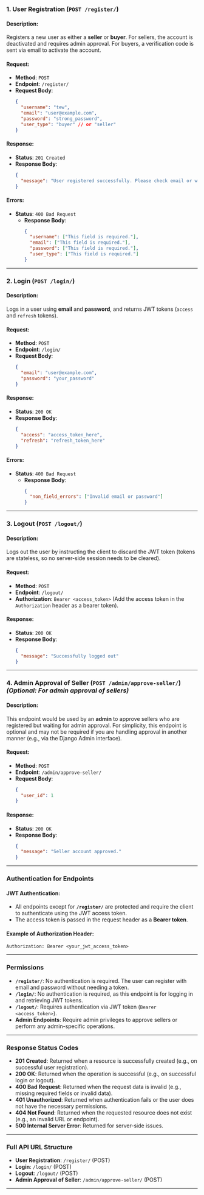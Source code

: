 ### **1. User Registration (`POST /register/`)**

#### **Description**:

Registers a new user as either a **seller** or **buyer**. For sellers, the account is deactivated and requires admin approval. For buyers, a verification code is sent via email to activate the account.

#### **Request**:

- **Method**: `POST`
- **Endpoint**: `/register/`
- **Request Body**:
  ```json
  {
    "username": "tew",
    "email": "user@example.com",
    "password": "strong_password",
    "user_type": "buyer" // or "seller"
  }
  ```

#### **Response**:

- **Status**: `201 Created`
- **Response Body**:
  ```json
  {
    "message": "User registered successfully. Please check email or wait for approval."
  }
  ```

#### **Errors**:

- **Status**: `400 Bad Request`
  - **Response Body**:
    ```json
    {
      "username": ["This field is required."],
      "email": ["This field is required."],
      "password": ["This field is required."],
      "user_type": ["This field is required."]
    }
    ```

---

### **2. Login (`POST /login/`)**

#### **Description**:


Logs in a user using **email** and **password**, and returns JWT tokens (`access` and `refresh` tokens).

#### **Request**:

- **Method**: `POST`
- **Endpoint**: `/login/`
- **Request Body**:
  ```json
  {
    "email": "user@example.com",
    "password": "your_password"
  }
  ```

#### **Response**:

- **Status**: `200 OK`
- **Response Body**:
  ```json
  {
    "access": "access_token_here",
    "refresh": "refresh_token_here"
  }
  ```

#### **Errors**:

- **Status**: `400 Bad Request`
  - **Response Body**:
    ```json
    {
      "non_field_errors": ["Invalid email or password"]
    }
    ```

---

### **3. Logout (`POST /logout/`)**

#### **Description**:

Logs out the user by instructing the client to discard the JWT token (tokens are stateless, so no server-side session needs to be cleared).

#### **Request**:

- **Method**: `POST`
- **Endpoint**: `/logout/`
- **Authorization**: `Bearer <access_token>` (Add the access token in the `Authorization` header as a bearer token).

#### **Response**:

- **Status**: `200 OK`
- **Response Body**:
  ```json
  {
    "message": "Successfully logged out"
  }
  ```

---

### **4. Admin Approval of Seller (`POST /admin/approve-seller/`)** _(Optional: For admin approval of sellers)_

#### **Description**:

This endpoint would be used by an **admin** to approve sellers who are registered but waiting for admin approval. For simplicity, this endpoint is optional and may not be required if you are handling approval in another manner (e.g., via the Django Admin interface).

#### **Request**:

- **Method**: `POST`
- **Endpoint**: `/admin/approve-seller/`
- **Request Body**:
  ```json
  {
    "user_id": 1
  }
  ```

#### **Response**:

- **Status**: `200 OK`
- **Response Body**:
  ```json
  {
    "message": "Seller account approved."
  }
  ```

---

### **Authentication for Endpoints**

#### **JWT Authentication**:

- All endpoints except for **`/register/`** are protected and require the client to authenticate using the JWT access token.
- The access token is passed in the request header as a **Bearer token**.

#### **Example of Authorization Header**:

```http
Authorization: Bearer <your_jwt_access_token>
```

---

### **Permissions**

- **`/register/`**: No authentication is required. The user can register with email and password without needing a token.
- **`/login/`**: No authentication is required, as this endpoint is for logging in and retrieving JWT tokens.
- **`/logout/`**: Requires authentication via JWT token (`Bearer <access_token>`).
- **Admin Endpoints**: Require admin privileges to approve sellers or perform any admin-specific operations.

---

### **Response Status Codes**

- **201 Created**: Returned when a resource is successfully created (e.g., on successful user registration).
- **200 OK**: Returned when the operation is successful (e.g., on successful login or logout).
- **400 Bad Request**: Returned when the request data is invalid (e.g., missing required fields or invalid data).
- **401 Unauthorized**: Returned when authentication fails or the user does not have the necessary permissions.
- **404 Not Found**: Returned when the requested resource does not exist (e.g., an invalid URL or endpoint).
- **500 Internal Server Error**: Returned for server-side issues.

---

### **Full API URL Structure**

- **User Registration**: `/register/` (POST)
- **Login**: `/login/` (POST)
- **Logout**: `/logout/` (POST)
- **Admin Approval of Seller**: `/admin/approve-seller/` (POST)

---
